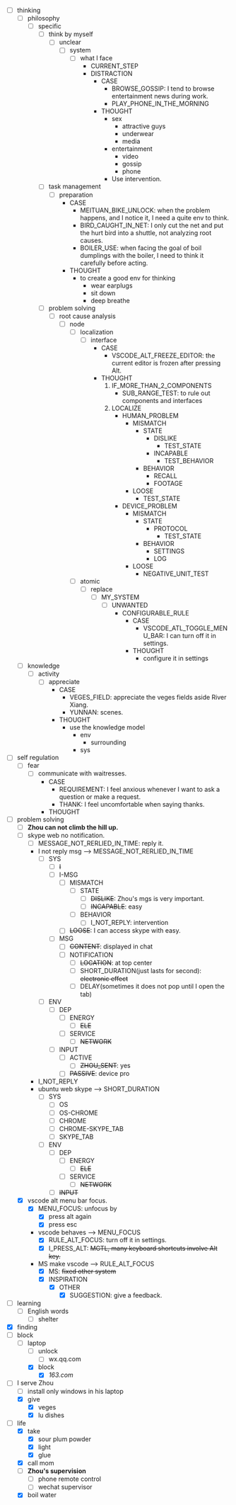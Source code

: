 - [ ] thinking
    - [ ] philosophy
        - [ ] specific
            - [ ] think by myself
                - [ ] unclear
                    - [ ] system
                        - [ ] what I face
                            - CURRENT_STEP
                            - DISTRACTION
                                - CASE
                                    - BROWSE_GOSSIP: I tend to browse entertainment news during work.
                                    - PLAY_PHONE_IN_THE_MORNING
                                - THOUGHT
                                    - sex
                                        - attractive guys
                                        - underwear
                                        - media
                                    - entertainment
                                        - video
                                        - gossip
                                        - phone
                                    - Use intervention.
            - [ ] task management
                - [ ] preparation
                    - CASE
                        - MEITUAN_BIKE_UNLOCK: when the problem happens, and I notice it, I need a quite env to think.
                        - BIRD_CAUGHT_IN_NET: I only cut the net and put the hurt bird into a shuttle, not analyzing root causes.
                        - BOILER_USE: when facing the goal of boil dumplings with the boiler, I need to think it carefully before acting.
                    - THOUGHT
                        - to create a good env for thinking
                            - wear earplugs
                            - sit down
                            - deep breathe
            - [ ] problem solving
                - [ ] root cause analysis
                    - [ ] node
                        - [ ] localization
                            - [ ] interface
                                - CASE
                                    - VSCODE_ALT_FREEZE_EDITOR: the current editor is frozen after pressing Alt.
                                - THOUGHT
                                    1. IF_MORE_THAN_2_COMPONENTS
                                        - SUB_RANGE_TEST: to rule out components and interfaces
                                    2. LOCALIZE
                                        - HUMAN_PROBLEM
                                            - MISMATCH
                                                - STATE
                                                    - DISLIKE
                                                        - TEST_STATE
                                                    - INCAPABLE
                                                        - TEST_BEHAVIOR
                                                - BEHAVIOR
                                                    - RECALL
                                                    - FOOTAGE
                                            - LOOSE
                                                - TEST_STATE
                                        - DEVICE_PROBLEM
                                            - MISMATCH
                                                - STATE
                                                    - PROTOCOL
                                                        - TEST_STATE
                                                - BEHAVIOR
                                                    - SETTINGS
                                                    - LOG
                                            - LOOSE
                                                - NEGATIVE_UNIT_TEST
                        - [ ] atomic
                            - [ ] replace
                                - [ ] MY_SYSTEM
                                    - [ ] UNWANTED
                                        - CONFIGURABLE_RULE
                                            - CASE
                                                - VSCODE_ATL_TOGGLE_MENU_BAR: I can turn off it in settings.
                                            - THOUGHT
                                                - configure it in settings
    - [ ] knowledge 
        - [ ] activity
            - [ ] appreciate
                - CASE
                    - VEGES_FIELD: appreciate the veges fields aside River Xiang.
                    - YUNNAN: scenes.
                - THOUGHT
                    - use the knowledge model
                        - env
                            - surrounding
                        - sys
- [ ] self regulation
    - [ ] fear
        - [ ] communicate with waitresses.
            - CASE
                - REQUIREMENT: I feel anxious whenever I want to ask a question or make a request.
                - THANK: I feel uncomfortable when saying thanks.
            - THOUGHT
- [ ] problem solving
    - [ ] **Zhou can not climb the hill up.**
    - [ ] skype web no notification.
        - [ ] MESSAGE_NOT_RERLIED_IN_TIME: reply it.
        - I not reply msg --> MESSAGE_NOT_RERLIED_IN_TIME
            - [ ] SYS
                - [ ] ~~I~~
                - [ ] I-MSG
                    - [ ] MISMATCH
                        - [ ] STATE
                            - [ ] ~~DISLIKE~~: Zhou's mgs is very important.
                            - [ ] ~~INCAPABLE~~: easy
                        - [ ] BEHAVIOR
                            - [ ] I_NOT_REPLY: intervention
                    - [ ] ~~LOOSE~~: I can access skype with easy.
                - [ ] MSG
                    - [ ] ~~CONTENT~~: displayed in chat 
                    - [ ] NOTIFICATION
                        - [ ] ~~LOCATION~~: at top center 
                        - [ ] SHORT_DURATION(just lasts for second): ~~electronic effect~~
                        - [ ] DELAY(sometimes it does not pop until I open the tab)
            - [ ] ENV
                - [ ] DEP
                    - [ ] ENERGY
                        - [ ] ~~ELE~~
                    - [ ] SERVICE
                        - [ ] ~~NETWORK~~
                - [ ] INPUT
                    - [ ] ACTIVE
                        - [ ] ~~ZHOU_SENT~~: yes 
                    - [ ] ~~PASSIVE~~: device pro
        - I_NOT_REPLY
        - ubuntu web skype --> SHORT_DURATION
            - [ ] SYS
                - [ ] OS
                - [ ] OS-CHROME
                - [ ] CHROME
                - [ ] CHROME-SKYPE_TAB
                - [ ] SKYPE_TAB 
            - [ ] ENV
                - [ ] DEP
                    - [ ] ENERGY
                        - [ ] ~~ELE~~
                    - [ ] SERVICE
                        - [ ] ~~NETWORK~~
                - [ ] ~~INPUT~~
    - [x] vscode alt menu bar focus.
        - [x] MENU_FOCUS: unfocus by
            - [x] press alt again
            - [x] press esc
        - vscode behaves --> MENU_FOCUS
            - [x] RULE_ALT_FOCUS: turn off it in settings.
            - [x] I_PRESS_ALT: ~~MGTL, many keyboard shortcuts involve Alt key.~~
        - MS make vscode --> RULE_ALT_FOCUS
            - [x] MS: ~~fixed other system~~
            - [x] INSPIRATION
                - [x] OTHER
                    - [x] SUGGESTION: give a feedback.
- [ ] learning
    - [ ] English words
        - [ ] shelter
- [x] finding
- [ ] block
    - [ ] laptop
        - [ ] unlock
            - [ ] wx.qq.com
        - [x] block
            - [x] *163.com*
- [ ] I serve Zhou
    - [ ] install only windows in his laptop
    - [x] give
        - [x] veges
        - [x] lu dishes
- [ ] life
    - [x] take
        - [x] sour plum powder
        - [x] light
        - [x] glue
    - [x] call mom
    - [ ] **Zhou's supervision**
        - [ ] phone remote control
        - [ ] wechat supervisor
    - [x] boil water